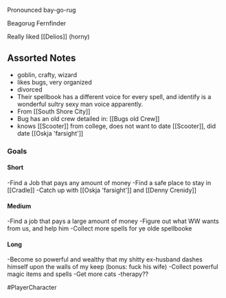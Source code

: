 Pronounced bay-go-rug

Beagorug Fernfinder

Really liked [[Delios]] (horny)

## Assorted Notes
- goblin, crafty, wizard
- likes bugs, very organized
- divorced
- Their spellbook has a different voice for every spell, and identify is a wonderful sultry sexy man voice apparently. 
- From [[South Shore City]]
- Bug has an old crew detailed in: [[Bugs old Crew]]
- knows [[Scooter]] from college, does not want to date [[Scooter]], did date [[Oskja 'farsight']]

### Goals
#### Short
-Find a Job that pays any amount of money
-Find a safe place to stay in [[Cradle]]
-Catch up with [[Oskja 'farsight']] and [[Denny Crenidy]]
#### Medium
-Find a job that pays a large amount of money
-Figure out what WW wants from us, and help him
-Collect more spells for ye olde spellbooke
#### Long
-Become so powerful and wealthy that my shitty ex-husband dashes himself upon the walls of my keep (bonus: fuck his wife)
-Collect powerful magic items and spells
-Get more cats
-therapy?? 


#PlayerCharacter 